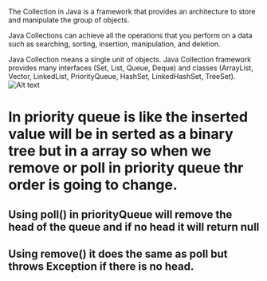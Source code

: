 The Collection in Java is a framework that provides an architecture to store and manipulate the group of objects.

Java Collections can achieve all the operations that you perform on a data such as searching, sorting, insertion, manipulation, and deletion.

Java Collection means a single unit of objects. Java Collection framework provides many interfaces (Set, List, Queue, Deque) and classes (ArrayList, Vector, LinkedList, PriorityQueue, HashSet, LinkedHashSet, TreeSet).![Alt text](https://static.javatpoint.com/images/java-collection-hierarchy.png)

# In priority queue is like the inserted value will be in serted as a binary tree but in a array so when we remove or poll in priority queue thr order is going to change.
## Using poll() in priorityQueue will remove the head of the queue and if no head it will return null
## Using remove() it does the same as poll but throws Exception if there is no head.